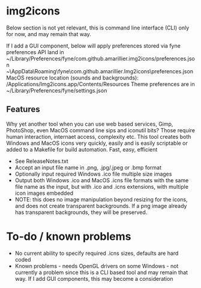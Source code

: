 # img2icons
Below section is not yet relevant, this is command line interface (CLI)
only for now, and may remain that way.

If I add a GUI component, below will apply
preferences stored via fyne preferences API land in
~/Library/Preferences/fyne/com.github.amarillier.img2icons/preferences.json
~\AppData\Roaming\fyne\com.github.amarillier.Img2icons\preferences.json
MacOS resource location (sounds and backgrounds): /Applications/Img2icons.app/Contents/Resources
Theme preferences are in ~/Library/Preferences/fyne/settings.json


## Features
Why yet another tool when you can use web based services, Gimp, PhotoShop, 
    even MacOS command line sips and iconutil bits? Those require human
    interaction, internaet access, complexity etc.
This tool creates both Windows and MacOS icons very quickly, easily and
    is easily scriptable or added to a Makefile for build automation.
    Fast, easy, efficient

* See ReleaseNotes.txt
* Accept an input file name in .png, .jpg/.jpeg or .bmp format
* Optionally input required Windows .ico file multiple size images
* Output both Windows .ico and MacOS .icns file formats with the same file
    name as the input, but with .ico and .icns extensions, with multiple
    icon images embedded
* NOTE: this does no image manipulation beyond resizing for the icons, and
    does not create transparent backgrounds. If a png image already has
    transparent backgrounds, they will be preserved.

# To-do / known problems
- No current ability to specify required .icns sizes, defaults are hard coded
- Known problems - needs OpenGL drivers on some Windows - not currently a problem
    since this is a CLI based tool and may remain that way. If I add GUI
    components, this may become a consideration



